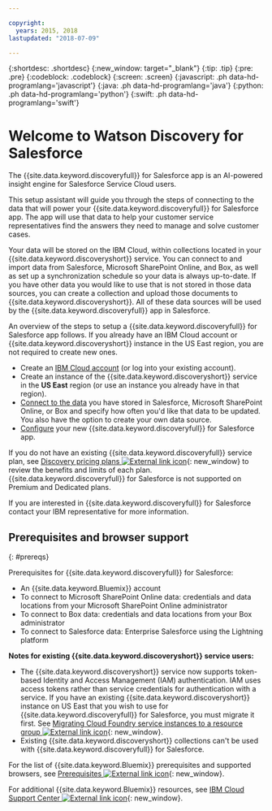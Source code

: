 ```yaml
---

copyright:
  years: 2015, 2018
lastupdated: "2018-07-09"

---
```


{:shortdesc: .shortdesc}
{:new_window: target="_blank"}
{:tip: .tip}
{:pre: .pre}
{:codeblock: .codeblock}
{:screen: .screen}
{:javascript: .ph data-hd-programlang='javascript'}
{:java: .ph data-hd-programlang='java'}
{:python: .ph data-hd-programlang='python'}
{:swift: .ph data-hd-programlang='swift'}

# Welcome to Watson Discovery for Salesforce

The {{site.data.keyword.discoveryfull}} for Salesforce app is an AI-powered insight engine for Salesforce Service Cloud users. 

This setup assistant will guide you through the steps of connecting to the data that will power your {{site.data.keyword.discoveryfull}} for Salesforce app. The app will use that data to help your customer service representatives find the answers they need to manage and solve customer cases. 

Your data will be stored on the IBM Cloud, within collections located in your {{site.data.keyword.discoveryshort}} service. You can connect to and import data from Salesforce, Microsoft SharePoint Online, and Box, as well as set up a synchronization schedule so your data is always up-to-date. If you have other data you would like to use that is not stored in those data sources, you can create a collection and upload those documents to {{site.data.keyword.discoveryshort}}. All of these data sources will be used by the {{site.data.keyword.discoveryfull}} app in Salesforce.

An overview of the steps to setup a {{site.data.keyword.discoveryfull}} for Salesforce app follows. If you already have an IBM Cloud account or {{site.data.keyword.discoveryshort}} instance in the US East region, you are not required to create new ones.

- Create an [IBM Cloud account](/docs/services/discovery-sf/authentication.html#cloud) (or log into your existing account).
- Create an instance of the {{site.data.keyword.discoveryshort}} service in the **US East** region (or use an instance you already have in that region).
- [Connect to the data](/docs/services/discovery-sf/connect.html) you have stored in Salesforce, Microsoft SharePoint Online, or Box and specify how often you'd like that data to be updated. You also have the option to create your own data source.
- [Configure](/docs/services/discovery-sf/configuration.html) your new {{site.data.keyword.discoveryfull}} for Salesforce app.  

If you do not have an existing {{site.data.keyword.discoveryfull}} service plan, see [Discovery pricing plans ![External link icon](../../icons/launch-glyph.svg "External link icon")](https://console.bluemix.net/docs/services/discovery/pricing-details.html){: new_window} to review the benefits and limits of each plan. {{site.data.keyword.discoveryfull}} for Salesforce is not supported on Premium and Dedicated plans.

If you are interested in {{site.data.keyword.discoveryfull}} for Salesforce contact your IBM representative for more information.

## Prerequisites and browser support
{: #prereqs}

Prerequisites for {{site.data.keyword.discoveryfull}} for Salesforce:
- An {{site.data.keyword.Bluemix}} account
- To connect to Microsoft SharePoint Online data: credentials and data locations from your Microsoft SharePoint Online administrator
- To connect to Box data: credentials and data locations from your Box administrator
- To connect to Salesforce data: Enterprise Salesforce using the Lightning platform

**Notes for existing {{site.data.keyword.discoveryshort}} service users:** 
- The {{site.data.keyword.discoveryshort}} service now supports token-based Identity and Access Management (IAM) authentication. IAM uses access tokens rather than service credentials for authentication with a service. If you have an existing {{site.data.keyword.discoveryshort}} instance on US East that you wish to use for {{site.data.keyword.discoveryfull}} for Salesforce, you must migrate it first. See [Migrating Cloud Foundry service instances to a resource group ![External link icon](../../icons/launch-glyph.svg "External link icon")](https://console.bluemix.net/docs/resources/instance_migration.html#migrate){: new_window}.
- Existing {{site.data.keyword.discoveryshort}} collections can't be used with {{site.data.keyword.discoveryfull}} for Salesforce.

For the list of {{site.data.keyword.Bluemix}} prerequisites and supported browsers, see [Prerequisites ![External link icon](../../icons/launch-glyph.svg "External link icon")](https://console.bluemix.net/docs/overview/prereqs.html#prereqs){: new_window}.

For additional {{site.data.keyword.Bluemix}} resources, see [IBM Cloud Support Center ![External link icon](../../icons/launch-glyph.svg "External link icon")](https://console.bluemix.net/unifiedsupport/supportcenter){: new_window}.


